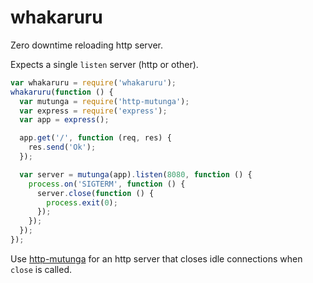 # whakaruru
Zero downtime reloading http server.

Expects a single `listen` server (http or other).

```js
var whakaruru = require('whakaruru');
whakaruru(function () {
  var mutunga = require('http-mutunga');
  var express = require('express');
  var app = express();

  app.get('/', function (req, res) {
    res.send('Ok');
  });

  var server = mutunga(app).listen(8080, function () {
    process.on('SIGTERM', function () {
      server.close(function () {
        process.exit(0);
      });
    });
  });
});
```

Use [http-mutunga](https://github.com/metocean/http-mutunga) for an http server that closes idle connections when `close` is called.